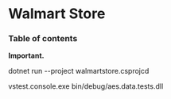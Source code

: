 # Walmart Store

### Table of contents

**Important.**

dotnet run --project walmartstore.csprojcd

vstest.console.exe bin/debug/aes.data.tests.dll
